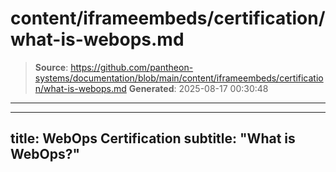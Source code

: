 # content/iframeembeds/certification/what-is-webops.md

> **Source**: https://github.com/pantheon-systems/documentation/blob/main/content/iframeembeds/certification/what-is-webops.md
> **Generated**: 2025-08-17 00:30:48

---

---
title: WebOps Certification
subtitle: "What is WebOps?"
---

<Partial file="certification-guide/what-is-webops.md" />
